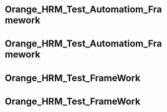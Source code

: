 # Orange_HRM_Test_Automatiom_Framework
# Orange_HRM_Test_Automatiom_Framework
# Orange_HRM_Test_FrameWork
# Orange_HRM_Test_FrameWork
